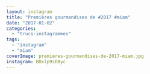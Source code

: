 ```yaml
---
layout: instagram
title: "Premières gourmandises de #2017 #miam"
date: "2017-01-02"
categories: 
  - "trucs-instagrammes"
tags: 
  - "instagram"
  - "miam"
coverImage: premieres-gourmandises-de-2017-miam.jpg
instagram: BOxlp9sDByc
---
```

